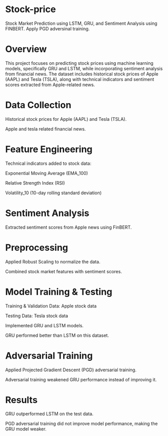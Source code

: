 # Stock-price
Stock Market Prediction using LSTM, GRU, and Sentiment Analysis using FINBERT. Apply PGD adversinal training.

# Overview

This project focuses on predicting stock prices using machine learning models, specifically GRU and LSTM, while incorporating sentiment analysis from financial news. The dataset includes historical stock prices of Apple (AAPL) and Tesla (TSLA), along with technical indicators and sentiment scores extracted from Apple-related news.


# Data Collection

Historical stock prices for Apple (AAPL) and Tesla (TSLA).

Apple and tesla related financial news.

# Feature Engineering

Technical indicators added to stock data:

Exponential Moving Average (EMA_100)

Relative Strength Index (RSI)

Volatility_10 (10-day rolling standard deviation)

# Sentiment Analysis

Extracted sentiment scores from Apple news using FinBERT.

# Preprocessing

Applied Robust Scaling to normalize the data.

Combined stock market features with sentiment scores.

# Model Training & Testing

Training & Validation Data: Apple stock data

Testing Data: Tesla stock data

Implemented GRU and LSTM models.

GRU performed better than LSTM on this dataset.

# Adversarial Training

Applied Projected Gradient Descent (PGD) adversarial training.

Adversarial training weakened GRU performance instead of improving it.

# Results

GRU outperformed LSTM on the test data.

PGD adversarial training did not improve model performance, making the GRU model weaker.
